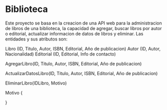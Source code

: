 # Biblioteca
Este proyecto se basa en la creacion de una API web para la administracion de libros de una biblioteca, la capacidad de agregar, buscar libros por autor o editorial, actualizar informacion de datos de libros y  eliminar. Las entidades y sus atributos son:

Libro (ID, Titulo, Autor, ISBN, Editorial, Año de publicacion)
Autor (ID, Autor, Nacionalidad)
Editorial (ID, Editorial, Info de contacto)

<p>AgregarLibro(ID, Titulo, Autor, ISBN, Editorial, Año de publicacion)</p>
<p>ActualizarDatosLibro(ID, Titulo, Autor, ISBN, Editorial, Año de publicacion)</p>
<p>EliminarLibro(IDLibro, Motivo)</p>


<p>Motivo {



}
</p>
